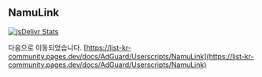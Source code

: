 ## NamuLink

[![jsDelivr Stats](https://data.jsdelivr.com/v1/package/gh/List-KR/NamuLink/badge)](https://www.jsdelivr.com/package/gh/List-KR/NamuLink)

다음으로 이동되었습니다.
[https://list-kr-community.pages.dev/docs/AdGuard/Userscripts/NamuLink](https://list-kr-community.pages.dev/docs/AdGuard/Userscripts/NamuLink)